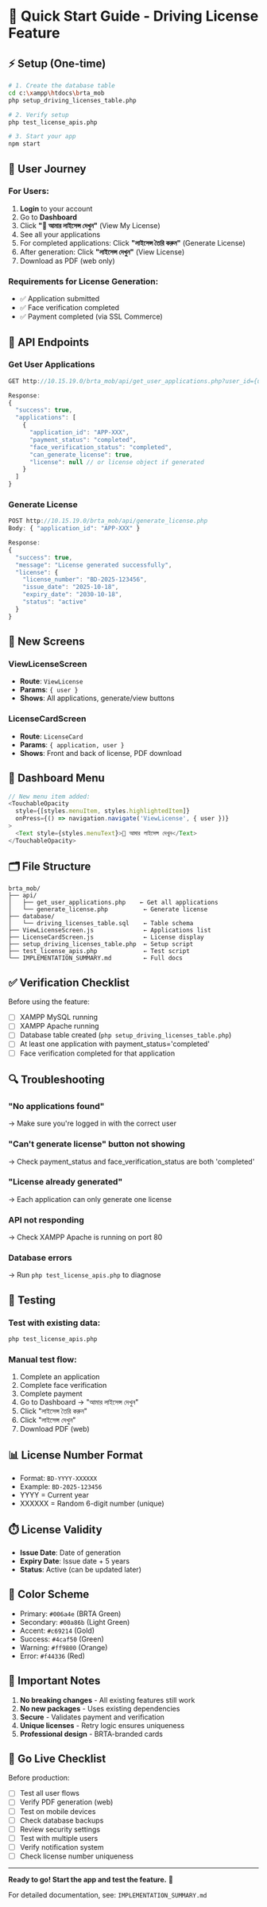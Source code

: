 # 🚀 Quick Start Guide - Driving License Feature

## ⚡ Setup (One-time)

```bash
# 1. Create the database table
cd c:\xampp\htdocs\brta_mob
php setup_driving_licenses_table.php

# 2. Verify setup
php test_license_apis.php

# 3. Start your app
npm start
```

## 👤 User Journey

### For Users:
1. **Login** to your account
2. Go to **Dashboard**
3. Click **"🎫 আমার লাইসেন্স দেখুন"** (View My License)
4. See all your applications
5. For completed applications: Click **"লাইসেন্স তৈরি করুন"** (Generate License)
6. After generation: Click **"লাইসেন্স দেখুন"** (View License)
7. Download as PDF (web only)

### Requirements for License Generation:
- ✅ Application submitted
- ✅ Face verification completed
- ✅ Payment completed (via SSL Commerce)

## 🔗 API Endpoints

### Get User Applications
```javascript
GET http://10.15.19.0/brta_mob/api/get_user_applications.php?user_id={user_id}

Response:
{
  "success": true,
  "applications": [
    {
      "application_id": "APP-XXX",
      "payment_status": "completed",
      "face_verification_status": "completed",
      "can_generate_license": true,
      "license": null // or license object if generated
    }
  ]
}
```

### Generate License
```javascript
POST http://10.15.19.0/brta_mob/api/generate_license.php
Body: { "application_id": "APP-XXX" }

Response:
{
  "success": true,
  "message": "License generated successfully",
  "license": {
    "license_number": "BD-2025-123456",
    "issue_date": "2025-10-18",
    "expiry_date": "2030-10-18",
    "status": "active"
  }
}
```

## 📱 New Screens

### ViewLicenseScreen
- **Route**: `ViewLicense`
- **Params**: `{ user }`
- **Shows**: All applications, generate/view buttons

### LicenseCardScreen
- **Route**: `LicenseCard`
- **Params**: `{ application, user }`
- **Shows**: Front and back of license, PDF download

## 🎨 Dashboard Menu

```javascript
// New menu item added:
<TouchableOpacity 
  style={[styles.menuItem, styles.highlightedItem]} 
  onPress={() => navigation.navigate('ViewLicense', { user })}
>
  <Text style={styles.menuText}>🎫 আমার লাইসেন্স দেখুন</Text>
</TouchableOpacity>
```

## 🗂️ File Structure

```
brta_mob/
├── api/
│   ├── get_user_applications.php    ← Get all applications
│   └── generate_license.php          ← Generate license
├── database/
│   └── driving_licenses_table.sql    ← Table schema
├── ViewLicenseScreen.js              ← Applications list
├── LicenseCardScreen.js              ← License display
├── setup_driving_licenses_table.php  ← Setup script
├── test_license_apis.php             ← Test script
└── IMPLEMENTATION_SUMMARY.md         ← Full docs
```

## ✅ Verification Checklist

Before using the feature:
- [ ] XAMPP MySQL running
- [ ] XAMPP Apache running
- [ ] Database table created (`php setup_driving_licenses_table.php`)
- [ ] At least one application with payment_status='completed'
- [ ] Face verification completed for that application

## 🔍 Troubleshooting

### "No applications found"
→ Make sure you're logged in with the correct user

### "Can't generate license" button not showing
→ Check payment_status and face_verification_status are both 'completed'

### "License already generated"
→ Each application can only generate one license

### API not responding
→ Check XAMPP Apache is running on port 80

### Database errors
→ Run `php test_license_apis.php` to diagnose

## 🎯 Testing

### Test with existing data:
```bash
php test_license_apis.php
```

### Manual test flow:
1. Complete an application
2. Complete face verification
3. Complete payment
4. Go to Dashboard → "আমার লাইসেন্স দেখুন"
5. Click "লাইসেন্স তৈরি করুন"
6. Click "লাইসেন্স দেখুন"
7. Download PDF (web)

## 📊 License Number Format

- Format: `BD-YYYY-XXXXXX`
- Example: `BD-2025-123456`
- YYYY = Current year
- XXXXXX = Random 6-digit number (unique)

## ⏱️ License Validity

- **Issue Date**: Date of generation
- **Expiry Date**: Issue date + 5 years
- **Status**: Active (can be updated later)

## 🎨 Color Scheme

- Primary: `#006a4e` (BRTA Green)
- Secondary: `#00a86b` (Light Green)
- Accent: `#c69214` (Gold)
- Success: `#4caf50` (Green)
- Warning: `#ff9800` (Orange)
- Error: `#f44336` (Red)

## 📝 Important Notes

1. **No breaking changes** - All existing features still work
2. **No new packages** - Uses existing dependencies
3. **Secure** - Validates payment and verification
4. **Unique licenses** - Retry logic ensures uniqueness
5. **Professional design** - BRTA-branded cards

## 🚀 Go Live Checklist

Before production:
- [ ] Test all user flows
- [ ] Verify PDF generation (web)
- [ ] Test on mobile devices
- [ ] Check database backups
- [ ] Review security settings
- [ ] Test with multiple users
- [ ] Verify notification system
- [ ] Check license number uniqueness

---

**Ready to go! Start the app and test the feature.** 🎉

For detailed documentation, see: `IMPLEMENTATION_SUMMARY.md`
